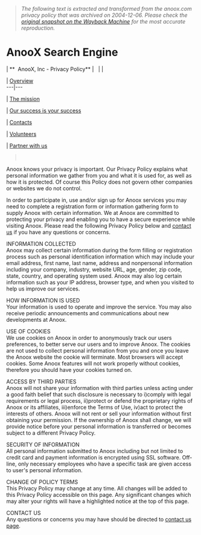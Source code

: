 > *The following text is extracted and transformed from the anoox.com privacy policy that was archived on 2004-12-06. Please check the [original snapshot on the Wayback Machine](https://web.archive.org/web/20041206194542id_/http%3A//www.anoox.com/privacy_policy.jsp) for the most accurate reproduction.*

# AnooX Search Engine

| **  AnooX, Inc - Privacy Policy** |   |  | 

| [Overview](http://www.anoox.com/about_us.jsp)  
---|---  
  
| [The mission](http://www.anoox.com/mission.jsp)  
  
| [Our success is your success](http://www.anoox.com/our_your_success.jsp)  
  
| [Contacts](https://www.anoox.com/contact_us.jsp)  
  
| [Volunteers](http://www.anoox.com/volunteers.jsp)  
  
| [Partner with us](http://www.anoox.com/partner_opp.jsp)  
  
>    
  
  
Anoox knows your privacy is important. Our Privacy Policy explains what personal information we gather from you and what it is used for, as well as how it is protected. Of course this Policy does not govern other companies or websites we do not control.

In order to participate in, use and/or sign up for Anoox services you may need to complete a registration form or information gathering form to supply Anoox with certain information. We at Anoox are committed to protecting your privacy and enabling you to have a secure experience while visiting Anoox. Please read the following Privacy Policy below and [contact us](https://web.archive.org/web/20041206194542id_/http%3A//www.anoox.com/contact_us.jsp) if you have any questions or concerns.

INFORMATION COLLECTED  
Anoox may collect certain information during the form filling or registration process such as personal identification information which may include your email address, first name, last name, address and nonpersonal information including your company, industry, website URL, age, gender, zip code, state, country, and operating system used. Anoox may also log certain information such as your IP address, browser type, and when you visited to help us improve our services. 

HOW INFORMATION IS USED  
Your information is used to operate and improve the service. You may also receive periodic announcements and communications about new developments at Anoox.

USE OF COOKIES  
We use cookies on Anoox in order to anonymously track our users preferences, to better serve our users and to improve Anoox. The cookies are not used to collect personal information from you and once you leave the Anoox website the cookie will terminate. Most browsers will accept cookies. Some Anoox features will not work properly without cookies, therefore you should have your cookies turned on.

ACCESS BY THIRD PARTIES  
Anoox will not share your information with third parties unless acting under a good faith belief that such disclosure is necessary to i)comply with legal requirements or legal process, ii)protect or defend the proprietary rights of Anoox or its affiliates, iii)enforce the Terms of Use, iv)act to protect the interests of others. Anoox will not rent or sell your information without first obtaining your permission. If the ownership of Anoox shall change, we will provide notice before your personal information is transferred or becomes subject to a different Privacy Policy.

SECURITY OF INFORMATION  
All personal information submitted to Anoox including but not limited to credit card and payment information is encrypted using SSL software. Off-line, only necessary employees who have a specific task are given access to user's personal information. 

CHANGE OF POLICY TERMS  
This Privacy Policy may change at any time. All changes will be added to this Privacy Policy accessible on this page. Any significant changes which may alter your rights will have a highlighted notice at the top of this page.

CONTACT US   
Any questions or concerns you may have should be directed to [contact us page](https://www.anoox.com/contact_us.jsp).
